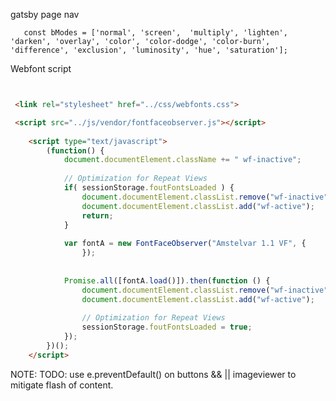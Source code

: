 gatsby page nav

``    const bModes = ['normal', 'screen',  'multiply', 'lighten', 'darken', 'overlay', 'color', 'color-dodge', 'color-burn', 'difference', 'exclusion', 'luminosity', 'hue', 'saturation'];
``


Webfont script 

```html


 <link rel="stylesheet" href="../css/webfonts.css">

 <script src="../js/vendor/fontfaceobserver.js"></script>
 
    <script type="text/javascript">
  		(function() {
  			document.documentElement.className += " wf-inactive"; 
  	
  			// Optimization for Repeat Views
  			if( sessionStorage.foutFontsLoaded ) {
  				document.documentElement.classList.remove("wf-inactive");
  				document.documentElement.classList.add("wf-active");
  				return;
  			}
  	
  			var fontA = new FontFaceObserver("Amstelvar 1.1 VF", {
  				});
  				
  	
  			Promise.all([fontA.load()]).then(function () {
  				document.documentElement.classList.remove("wf-inactive");
  				document.documentElement.classList.add("wf-active");
  	
  				// Optimization for Repeat Views
  				sessionStorage.foutFontsLoaded = true;
  			});
  		})();
  	</script>


```


NOTE: TODO: use e.preventDefault() on buttons && || imageviewer
to mitigate flash of content.